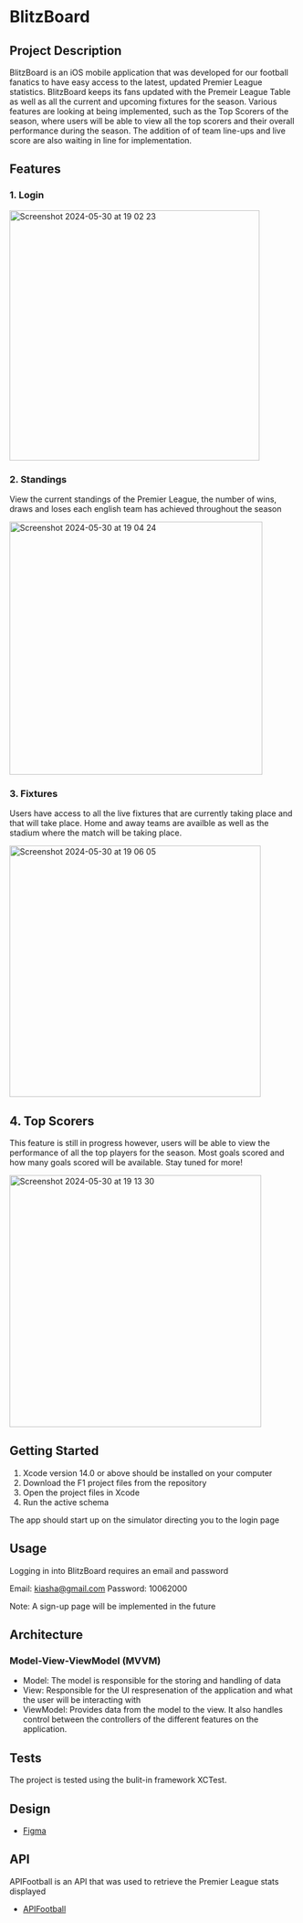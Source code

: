 # BlitzBoard

## Project Description

BlitzBoard is an iOS mobile application that was developed for our football fanatics to have easy access to the latest, updated Premier League statistics. BlitzBoard keeps its fans updated with the Premeir League Table as well as all the current and upcoming fixtures for the season. Various features are looking at being implemented, such as the Top Scorers of the season, where users will be able to view all the top scorers and their overall performance during the season. The addition of of team line-ups and live score are also waiting in line for implementation. 

## Features 
### 1. Login
<img width="438" alt="Screenshot 2024-05-30 at 19 02 23" src="https://github.com/kiasha10/BlitzBoard/assets/148989511/f331e72d-7786-4eb8-bdce-df4220c1316c">

### 2. Standings 
View the current standings of the Premier League, the number of wins, draws and loses each english team has achieved throughout the season

<img width="443" alt="Screenshot 2024-05-30 at 19 04 24" src="https://github.com/kiasha10/BlitzBoard/assets/148989511/356abf6b-7a40-4827-92be-c819dd1fb6c9">

### 3. Fixtures
Users have access to all the live fixtures that are currently taking place and that will take place. Home and away teams are availble as well as the stadium where the match will be taking place. 

<img width="440" alt="Screenshot 2024-05-30 at 19 06 05" src="https://github.com/kiasha10/BlitzBoard/assets/148989511/4bbbcdfa-e97a-4c9a-be97-b90f6362fdd7">

## 4. Top Scorers
This feature is still in progress however, users will be able to view the performance of all the top players for the season. Most goals scored and how many goals scored will be available. Stay tuned for more!

<img width="441" alt="Screenshot 2024-05-30 at 19 13 30" src="https://github.com/kiasha10/BlitzBoard/assets/148989511/18fe4190-f8d8-4da8-9ea9-bd3caa9d9829">


## Getting Started 

1. Xcode version 14.0 or above should be installed on your computer
2. Download the F1 project files from the repository
3. Open the project files in Xcode
4. Run the active schema

The app should start up on the simulator directing you to the login page

## Usage 

Logging in into BlitzBoard requires an email and password

Email: kiasha@gmail.com
Password: 10062000

Note: A sign-up page will be implemented in the future

## Architecture 
### Model-View-ViewModel (MVVM)

- Model: The model is responsible for the storing and handling of data
- View: Responsible for the UI respresenation of the application and what the user will be interacting with
- ViewModel: Provides data from the model to the view. It also handles control between the controllers of the different features on the application.

## Tests

The project is tested using the bulit-in framework XCTest.

## Design 

- [Figma](https://www.figma.com/design/imc9o4L4WAhtDCnr9WEmZd/MyBlitzBoardApp?node-id=15-1469&t=RyzR6RfYQYaqs86O-0)

## API 

APIFootball is an API that was used to retrieve the Premier League stats displayed

- [APIFootball](https://apifootball.com/)

